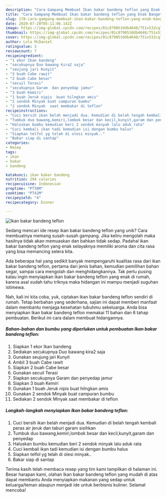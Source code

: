 ```yaml
---
description: "Cara Gampang Membuat Ikan bakar bandeng teflon yang Enak Banget"
title: "Cara Gampang Membuat Ikan bakar bandeng teflon yang Enak Banget"
slug: 178-cara-gampang-membuat-ikan-bakar-bandeng-teflon-yang-enak-banget
date: 2020-07-20T05:11:06.142Z
image: https://img-global.cpcdn.com/recipes/01c879053ddb4648/751x532cq70/ikan-bakar-bandeng-teflon-foto-resep-utama.jpg
thumbnail: https://img-global.cpcdn.com/recipes/01c879053ddb4648/751x532cq70/ikan-bakar-bandeng-teflon-foto-resep-utama.jpg
cover: https://img-global.cpcdn.com/recipes/01c879053ddb4648/751x532cq70/ikan-bakar-bandeng-teflon-foto-resep-utama.jpg
author: Lola McDaniel
ratingvalue: 3
reviewcount: 7
recipeingredient:
- "1 ekor Ikan bandeng"
- "secukupnya Duo bawang kira2 saja"
- "seujung jari Kunyit"
- "3 buah Cabe rawit"
- "2 buah Cabe besar"
- "secuil Terasi"
- "secukupnya Garam  dan penyedap jamur"
- "3 buah Kemiri"
- "1 buah Jeruk nipis  buat hilngkan amis"
- "2 sendok Minyak buat campuran bumbu"
- "2 sendok Minyak  saat membakar di teflon"
recipeinstructions:
- "Cuci bersih ikan belah menjadi dua. Kemudian di belah tengah kembali peras air jeruk dan taburi garam sisihkan"
- "Tumbuk duo bawang,kemiri,lombok besar dan kecil,kunyit,garam dan penyedap"
- "Haluskan bumbu kemudian beri 2 sendok minyak lalu aduk rata"
- "Cuci kembali ikan tadi kemudian isi dengan bumbu halus"
- "Siapkan telfol yg telah di olesi minyak.."
- "Bakar siap di santap"
categories:
- Resep
tags:
- ikan
- bakar
- bandeng

katakunci: ikan bakar bandeng 
nutrition: 294 calories
recipecuisine: Indonesian
preptime: "PT30M"
cooktime: "PT42M"
recipeyield: "4"
recipecategory: Dinner

---
```



![Ikan bakar bandeng teflon](https://img-global.cpcdn.com/recipes/01c879053ddb4648/751x532cq70/ikan-bakar-bandeng-teflon-foto-resep-utama.jpg)

Sedang mencari ide resep ikan bakar bandeng teflon yang unik? Cara membuatnya memang susah-susah gampang. Jika keliru mengolah maka hasilnya tidak akan memuaskan dan bahkan tidak sedap. Padahal ikan bakar bandeng teflon yang enak selayaknya memiliki aroma dan cita rasa yang bisa memancing selera kita.

Ada beberapa hal yang sedikit banyak mempengaruhi kualitas rasa dari ikan bakar bandeng teflon, pertama dari jenis bahan, kemudian pemilihan bahan segar, sampai cara mengolah dan menghidangkannya. Tak perlu pusing kalau ingin menyiapkan ikan bakar bandeng teflon yang enak di rumah, karena asal sudah tahu triknya maka hidangan ini mampu menjadi suguhan istimewa.




Nah, kali ini kita coba, yuk, ciptakan ikan bakar bandeng teflon sendiri di rumah. Tetap berbahan yang sederhana, sajian ini dapat memberi manfaat dalam membantu menjaga kesehatan tubuhmu sekeluarga. Anda bisa menyiapkan Ikan bakar bandeng teflon memakai 11 bahan dan 6 tahap pembuatan. Berikut ini cara dalam membuat hidangannya.

<!--inarticleads1-->

##### Bahan-bahan dan bumbu yang diperlukan untuk pembuatan Ikan bakar bandeng teflon:

1. Siapkan 1 ekor Ikan bandeng
1. Sediakan secukupnya Duo bawang kira2 saja
1. Gunakan seujung jari Kunyit
1. Ambil 3 buah Cabe rawit
1. Siapkan 2 buah Cabe besar
1. Gunakan secuil Terasi
1. Siapkan secukupnya Garam  dan penyedap jamur
1. Siapkan 3 buah Kemiri
1. Gunakan 1 buah Jeruk nipis  buat hilngkan amis
1. Gunakan 2 sendok Minyak buat campuran bumbu
1. Sediakan 2 sendok Minyak  saat membakar di teflon




<!--inarticleads2-->

##### Langkah-langkah menyiapkan Ikan bakar bandeng teflon:

1. Cuci bersih ikan belah menjadi dua. Kemudian di belah tengah kembali peras air jeruk dan taburi garam sisihkan
1. Tumbuk duo bawang,kemiri,lombok besar dan kecil,kunyit,garam dan penyedap
1. Haluskan bumbu kemudian beri 2 sendok minyak lalu aduk rata
1. Cuci kembali ikan tadi kemudian isi dengan bumbu halus
1. Siapkan telfol yg telah di olesi minyak..
1. Bakar siap di santap




Terima kasih telah membaca resep yang tim kami tampilkan di halaman ini. Besar harapan kami, olahan Ikan bakar bandeng teflon yang mudah di atas dapat membantu Anda menyiapkan makanan yang sedap untuk keluarga/teman ataupun menjadi ide untuk berbisnis kuliner. Selamat mencoba!
